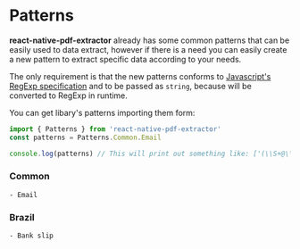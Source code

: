 # Patterns

**react-native-pdf-extractor** already has some common patterns that can be easily used to data extract, however if there is a need you can easily create a new pattern to extract specific data according to your needs.

The only requirement is that the new patterns conforms to [Javascript's RegExp specification](https://www.w3schools.com/jsref/jsref_obj_regexp.asp#:~:text=RegExp%20Object,pattern%20with%20Properties%20and%20Methods.) and to be passed as `string`, because will be converted to RegExp in runtime.

You can get libary's patterns importing them form:

```ts
import { Patterns } from 'react-native-pdf-extractor'
const patterns = Patterns.Common.Email

console.log(patterns) // This will print out something like: ['(\\S+@\\w+\\.\\w+)']
```

### Common
    - Email
### Brazil
    - Bank slip

